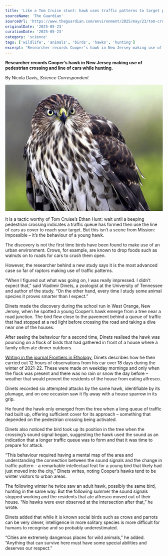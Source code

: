 ```yaml
---
title: 'Like a Tom Cruise stunt: hawk uses traffic patterns to target prey'
sourceName: 'The Guardian'
sourceUrl: 'https://www.theguardian.com/environment/2025/may/23/tom-cruise-stunt-hawk-uses-pedestrian-crossing-target-prey'
originalDate: '2025-05-23'
curationDate: '2025-05-23'
category: 'science'
tags: ['wildlife', 'animals', 'birds', 'hawks', 'hunting']
excerpt: 'Researcher records Cooper’s hawk in New Jersey making use of pedestrian crossing and line of cars while hunting.'
---
```


**Researcher records Cooper’s hawk in New Jersey making use of pedestrian crossing and line of cars while hunting.**

By Nicola Davis, _Science Correspondent_

![A Cooper’s hawk](./coopers-hawk.jpg 'The Cooper’s hawk took up its position when the crossing’s sound signal began. Photograph: Rory Merry/Zuma Press Wire/Rex/Shutterstock')

It is a tactic worthy of Tom Cruise’s Ethan Hunt: wait until a beeping pedestrian crossing indicates a traffic queue has formed then use the line of cars as cover to reach your target. But this isn’t a scene from Mission: Impossible – it’s the behaviour of a young hawk.

The discovery is not the first time birds have been found to make use of an urban environment. Crows, for example, are known to drop foods such as walnuts on to roads for cars to crush them open.

However, the researcher behind a new study says it is the most advanced case so far of raptors making use of traffic patterns.

“When I figured out what was going on, I was really impressed. I didn’t expect that,” said Vladimir Dinets, a zoologist at the University of Tennessee and author of the study. “On the other hand, every time I study some animal species it proves smarter than I expect.”

Dinets made the discovery during the school run in West Orange, New Jersey, when he spotted a young Cooper’s hawk emerge from a tree near a road junction. The bird flew close to the pavement behind a queue of traffic that had stopped at a red light before crossing the road and taking a dive near one of the houses.

After seeing the behaviour for a second time, Dinets realised the hawk was pouncing on a flock of birds that had gathered in front of a house where a family often ate dinner outdoors.

[Writing in the journal Frontiers in Ethology](https://www.frontiersin.org/journals/ethology/articles/10.3389/fetho.2025.1539103/full), Dinets describes how he then carried out 12 hours of observations from his car over 18 days during the winter of 2021-22. These were made on weekday mornings and only when the flock was present and there was no rain or snow the day before – weather that would prevent the residents of the house from eating alfresco.

Dinets recorded six attempted attacks by the same hawk, identifiable by its plumage, and on one occasion saw it fly away with a house sparrow in its grip.

He found the hawk only emerged from the tree when a long queue of traffic had built up, offering sufficient cover for its approach – something that depended on the pedestrian crossing being activated.

Dinets also noticed the bird took up its position in the tree when the crossing’s sound signal began, suggesting the hawk used the sound as an indication that a longer traffic queue was to form and that it was time to prepare for attack.

“This behaviour required having a mental map of the area and understanding the connection between the sound signals and the change in traffic pattern – a remarkable intellectual feat for a young bird that likely had just moved into the city,” Dinets writes, noting Cooper’s hawks tend to be winter visitors to urban areas.

The following winter he twice saw an adult hawk, possibly the same bird, hunting in the same way. But the following summer the sound signals stopped working and the residents that ate alfresco moved out of their house. “No hawks were ever observed at the intersection after that,” he wrote.

Dinets added that while it is known social birds such as crows and parrots can be very clever, intelligence in more solitary species is more difficult for humans to recognise and so probably underestimated.

“Cities are extremely dangerous places for wild animals,” he added. “Anything that can survive here must have some special abilities and deserves our respect.”
